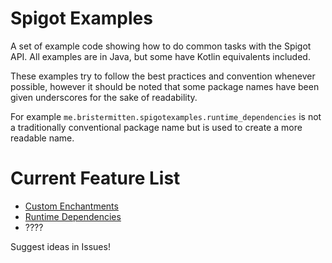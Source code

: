 # Spigot Examples

A set of example code showing how to do common tasks with the Spigot API.
All examples are in Java, but some have Kotlin equivalents included.

These examples try to follow the best practices and convention whenever possible, 
however it should be noted that some package names have been given underscores for the sake of readability.

For example `me.bristermitten.spigotexamples.runtime_dependencies` is not a traditionally conventional package name
but is used to create a more readable name.

# Current Feature List
* [Custom Enchantments](/src/main/java/me/bristermitten/spigotexamples/custom_enchantment)
* [Runtime Dependencies](/src/main/java/me/bristermitten/spigotexamples/runtime_dependencies)
* ????

Suggest ideas in Issues!
